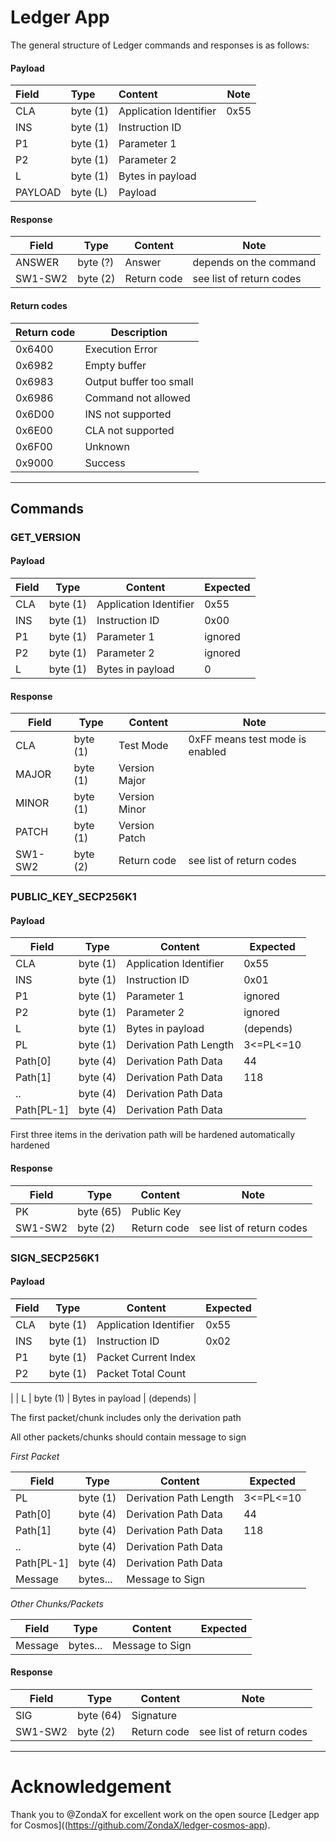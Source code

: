 # Ledger App

The general structure of Ledger commands and responses is as follows:

#### Payload

| Field   | Type     | Content                | Note |
|:------- |:-------- |:---------------------- | ---- |
| CLA     | byte (1) | Application Identifier | 0x55 |
| INS     | byte (1) | Instruction ID         |      |
| P1      | byte (1) | Parameter 1            |      |
| P2      | byte (1) | Parameter 2            |      |
| L       | byte (1) | Bytes in payload       |      |
| PAYLOAD | byte (L) | Payload                |      |

#### Response

| Field   | Type     | Content     | Note                     |
| ------- | -------- | ----------- | ------------------------ |
| ANSWER  | byte (?) | Answer      | depends on the command   |
| SW1-SW2 | byte (2) | Return code | see list of return codes |

#### Return codes

| Return code | Description             |
| ----------- | ----------------------- |
| 0x6400      | Execution Error         |
| 0x6982      | Empty buffer            |
| 0x6983      | Output buffer too small |
| 0x6986      | Command not allowed     |
| 0x6D00      | INS not supported       |
| 0x6E00      | CLA not supported       |
| 0x6F00      | Unknown                 |
| 0x9000      | Success                 |

---------

## Commands

### GET_VERSION

#### Payload

| Field | Type     | Content                | Expected |
| ----- | -------- | ---------------------- | -------- |
| CLA   | byte (1) | Application Identifier | 0x55     |
| INS   | byte (1) | Instruction ID         | 0x00     |
| P1    | byte (1) | Parameter 1            | ignored  |
| P2    | byte (1) | Parameter 2            | ignored  |
| L     | byte (1) | Bytes in payload       | 0        |

#### Response

| Field   | Type     | Content       | Note                            |
| ------- | -------- | ------------- | ------------------------------- |
| CLA     | byte (1) | Test Mode     | 0xFF means test mode is enabled |
| MAJOR   | byte (1) | Version Major |                                 |
| MINOR   | byte (1) | Version Minor |                                 |
| PATCH   | byte (1) | Version Patch |                                 |
| SW1-SW2 | byte (2) | Return code   | see list of return codes        |

### PUBLIC_KEY_SECP256K1

#### Payload

| Field | Type     | Content                 | Expected |
| ----- | -------- | ----------------------  | -------- |
| CLA   | byte (1) | Application Identifier  | 0x55     |
| INS   | byte (1) | Instruction ID          | 0x01     |
| P1    | byte (1) | Parameter 1             | ignored  |
| P2    | byte (1) | Parameter 2             | ignored  |
| L     | byte (1) | Bytes in payload        | (depends) |
| PL    | byte (1) | Derivation Path Length  | 3<=PL<=10 |
| Path[0] | byte (4) | Derivation Path Data    | 44 |
| Path[1] | byte (4) | Derivation Path Data    | 118 |
| ..  | byte (4) | Derivation Path Data    |  |
| Path[PL-1]  | byte (4) | Derivation Path Data    |  |

First three items in the derivation path will be hardened automatically hardened

#### Response

| Field   | Type      | Content       | Note                            |
| ------- | --------- | ------------- | ------------------------------- |
| PK      | byte (65) | Public Key    |  |
| SW1-SW2 | byte (2)  | Return code   | see list of return codes        |

### SIGN_SECP256K1

#### Payload

| Field | Type     | Content                | Expected |
| ----- | -------- | ---------------------- | -------- |
| CLA   | byte (1) | Application Identifier | 0x55     |
| INS   | byte (1) | Instruction ID         | 0x02     |
| P1    | byte (1) | Packet Current Index   |   |
| P2    | byte (1) | Packet Total Count     | 
  |
| L     | byte (1) | Bytes in payload       | (depends)        |

The first packet/chunk includes only the derivation path

All other packets/chunks should contain message to sign 

*First Packet*

| Field | Type     | Content                | Expected |
| ----- | -------- | ---------------------- | -------- |
| PL    | byte (1) | Derivation Path Length  | 3<=PL<=10 |
| Path[0] | byte (4) | Derivation Path Data    | 44 |
| Path[1] | byte (4) | Derivation Path Data    | 118 |
| ..  | byte (4) | Derivation Path Data    |  |
| Path[PL-1]  | byte (4) | Derivation Path Data    |  |
| Message | bytes... | Message to Sign | |

*Other Chunks/Packets*

| Field | Type     | Content                | Expected |
| ----- | -------- | ---------------------- | -------- |
| Message | bytes... | Message to Sign | |

#### Response

| Field   | Type      | Content       | Note                            |
| ------- | --------- | ------------- | ------------------------------- |
| SIG     | byte (64) | Signature     |  |
| SW1-SW2 | byte (2)  | Return code   | see list of return codes        |

---------

# Acknowledgement

Thank you to @ZondaX for excellent work on the open source [Ledger app for Cosmos]((https://github.com/ZondaX/ledger-cosmos-app).
